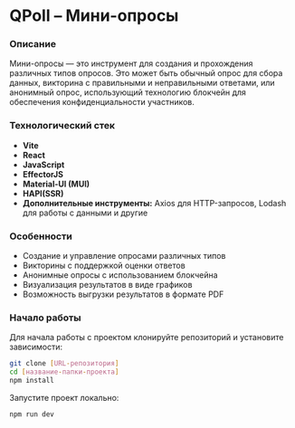 # QPoll – Мини-опросы

### Описание

Мини-опросы — это инструмент для создания и прохождения различных типов опросов. Это может быть обычный опрос для сбора данных, викторина с правильными и неправильными ответами, или анонимный опрос, использующий технологию блокчейн для обеспечения конфиденциальности участников.

### Технологический стек

- <b>Vite</b>
- <b>React</b>
- <b>JavaScript</b>
- <b>EffectorJS</b>
- <b>Material-UI (MUI)</b>
- <b>HAPI(SSR)</b>
- <b>Дополнительные инструменты:</b> Axios для HTTP-запросов, Lodash для работы с данными и другие

### Особенности

- Создание и управление опросами различных типов
- Викторины с поддержкой оценки ответов
- Анонимные опросы с использованием блокчейна
- Визуализация результатов в виде графиков
- Возможность выгрузки результатов в формате PDF

### Начало работы

Для начала работы с проектом клонируйте репозиторий и установите зависимости:

```bash
git clone [URL-репозитория]
cd [название-папки-проекта]
npm install
```

Запустите проект локально:

```bash
npm run dev
```

